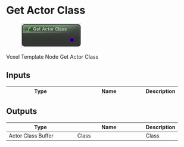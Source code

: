 # Get Actor Class

<div align="left" data-full-width="false">

<figure><img src="Get_Actor_Class.png" alt=""><figcaption></figcaption></figure>

</div>

Voxel Template Node Get Actor Class

## Inputs

<table>
<thead><tr><th width="170">Type</th><th width="170">Name</th><th>Description</th></tr></thead>
<tbody>
</tbody>
</table>

## Outputs

<table>
<thead><tr><th width="170">Type</th><th width="170">Name</th><th>Description</th></tr></thead>
<tbody>
<tr><td>Actor Class Buffer</td><td>Class</td><td>Class</td></tr>
</tbody>
</table>